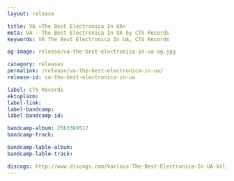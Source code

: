 ```yaml
---
layout: release

title: VA «The Best Electronica In UA»
meta: VA - The Best Electronica In UA by CTS Records
keywords: VA The Best Electronica In UA, CTS Records

og-image: release/va-the-best-electronica-in-ua-og.jpg

category: releases
permalink: /release/va-the-best-electronica-in-ua/
release-id: va-the-best-electronica-in-ua

label: CTS Records
ektoplazm: 
label-link: 
label-bandcamp: 
label-bandcamp-id: 

bandcamp-album: 2563369517
bandcamp-track: 

bandcamp-lable-album: 
bandcamp-lable-track: 

discogs: http://www.discogs.com/Various-The-Best-Electronica-In-UA-Vol1/release/2889982
---
```


